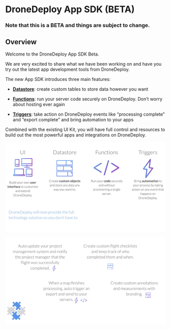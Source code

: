 # DroneDeploy App SDK (BETA)

### Note that this is a BETA and things are subject to change.


## Overview

Welcome to the DroneDeploy App SDK Beta.

We are very excited to share what we have been working on and have you try out the latest app development tools from DroneDeploy.

The new App SDK introduces three main features:

* [**Datastore**](datastore.md): create custom tables to store data however you want

* [**Functions**](functions.md): run your server code securely on DroneDeploy. Don’t worry about hosting ever again

* [**Triggers**](triggers.md): take action on DroneDeploy events like “processing complete” and “export complete” and bring automation to your apps

Combined with the existing UI Kit, you will have full control and resources to build out the most powerful apps and integrations on DroneDeploy.

![](overview.png)

![](usecases.png)
